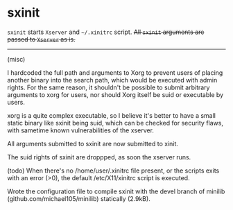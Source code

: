 # sxinit

`sxinit` starts `Xserver` and `~/.xinitrc` script. 
~~All `sxinit` arguments are passed to `Xserver` as is.~~


----

(misc)

 I hardcoded the full path and arguments to Xorg to prevent users 
 of placing another binary into the search path,
 which would be executed with admin rights.
 For the same reason, it shouldn't be possible to submit 
 arbitrary arguments to xorg for users,
 nor should Xorg itself be suid or executable by users.

 xorg is a quite complex executable, so I believe it's better to have 
 a small static binary like sxinit being suid,
 which can be checked for security flaws,
 with sametime known vulnerabilities of the xserver.

 All arguments submitted to sxinit are now submitted to xinit.

 The suid rights of sxinit are droppped, as soon the xserver runs.

 (todo) When there's no /home/user/.xinitrc file present,
 or the scripts exits with an error (>0), 
 the default /etc/X11/xinitrc script is executed.

 Wrote the configuration file to compile sxinit with the devel branch of 
 minilib (github.com/michael105/minilib) statically (2.9kB).


